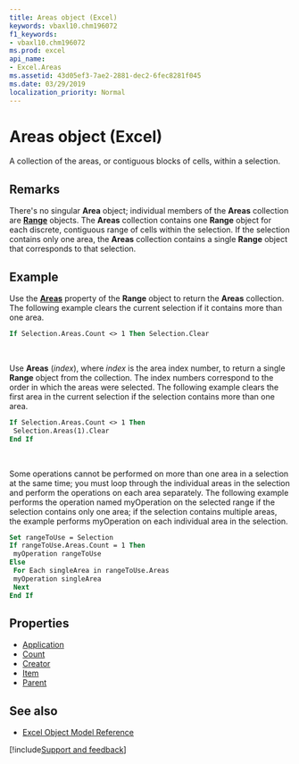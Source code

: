 ```yaml
---
title: Areas object (Excel)
keywords: vbaxl10.chm196072
f1_keywords:
- vbaxl10.chm196072
ms.prod: excel
api_name:
- Excel.Areas
ms.assetid: 43d05ef3-7ae2-2881-dec2-6fec8281f045
ms.date: 03/29/2019
localization_priority: Normal
---
```



# Areas object (Excel)

A collection of the areas, or contiguous blocks of cells, within a selection. 


## Remarks

There's no singular **Area** object; individual members of the **Areas** collection are **[Range](Excel.Range(object).md)** objects. The **Areas** collection contains one **Range** object for each discrete, contiguous range of cells within the selection. If the selection contains only one area, the **Areas** collection contains a single **Range** object that corresponds to that selection.


## Example

Use the **[Areas](excel.range.areas.md)** property of the **Range** object to return the **Areas** collection. The following example clears the current selection if it contains more than one area.

```vb
If Selection.Areas.Count <> 1 Then Selection.Clear
```

<br/>

Use **Areas** (_index_), where _index_ is the area index number, to return a single **Range** object from the collection. The index numbers correspond to the order in which the areas were selected. The following example clears the first area in the current selection if the selection contains more than one area.

```vb
If Selection.Areas.Count <> 1 Then 
 Selection.Areas(1).Clear 
End If
```

<br/>

Some operations cannot be performed on more than one area in a selection at the same time; you must loop through the individual areas in the selection and perform the operations on each area separately. The following example performs the operation named myOperation on the selected range if the selection contains only one area; if the selection contains multiple areas, the example performs myOperation on each individual area in the selection.

```vb
Set rangeToUse = Selection 
If rangeToUse.Areas.Count = 1 Then 
 myOperation rangeToUse 
Else 
 For Each singleArea in rangeToUse.Areas 
 myOperation singleArea 
 Next 
End If
```


## Properties

- [Application](Excel.Areas.Application.md)
- [Count](Excel.Areas.Count.md)
- [Creator](Excel.Areas.Creator.md)
- [Item](Excel.Areas.Item.md)
- [Parent](Excel.Areas.Parent.md)

## See also

- [Excel Object Model Reference](overview/Excel/object-model.md)

[!include[Support and feedback](~/includes/feedback-boilerplate.md)]
